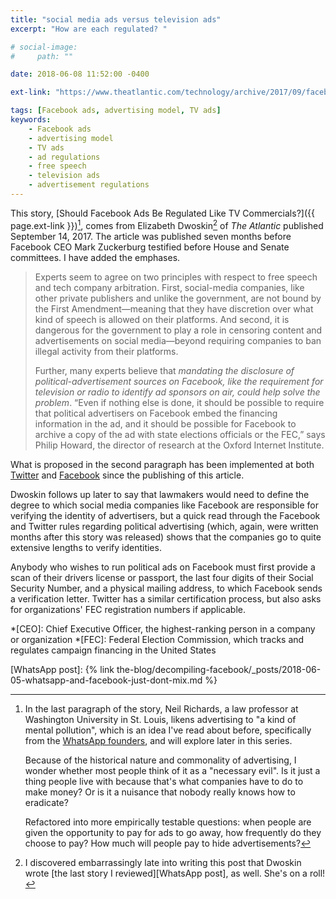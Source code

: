 ```yaml
---
title: "social media ads versus television ads"
excerpt: "How are each regulated? "

# social-image:
#     path: ""

date: 2018-06-08 11:52:00 -0400

ext-link: "https://www.theatlantic.com/technology/archive/2017/09/facebook-ads-free-speech/539736/"

tags: [Facebook ads, advertising model, TV ads]
keywords:
    - Facebook ads
    - advertising model
    - TV ads
    - ad regulations
    - free speech
    - television ads
    - advertisement regulations
---
```


This story, [Should Facebook Ads Be Regulated Like TV Commercials?]({{ page.ext-link }})[^last-quote], comes from Elizabeth Dwoskin[^Dwoskin] of *The Atlantic* published September 14, 2017. The article was published seven months before Facebook CEO Mark Zuckerburg testified before House and Senate committees. I have added the emphases.

> Experts seem to agree on two principles with respect to free speech and tech company arbitration. First, social-media companies, like other private publishers and unlike the government, are not bound by the First Amendment—meaning that they have discretion over what kind of speech is allowed on their platforms. And second, it is dangerous for the government to play a role in censoring content and advertisements on social media—beyond requiring companies to ban illegal activity from their platforms.
> 
> Further, many experts believe that _mandating the disclosure of political-advertisement sources on Facebook, like the requirement for television or radio to identify ad sponsors on air, could help solve the problem_. “Even if nothing else is done, it should be possible to require that political advertisers on Facebook embed the financing information in the ad, and it should be possible for Facebook to archive a copy of the ad with state elections officials or the FEC,” says Philip Howard, the director of research at the Oxford Internet Institute.

What is proposed in the second paragraph has been implemented at both [Twitter][Twitter political ads] and [Facebook][Facebook political ads] since the publishing of this article.

Dwoskin follows up later to say that lawmakers would need to define the degree to which social media companies like Facebook are responsible for verifying the identity of advertisers, but a quick read through the Facebook and Twitter rules regarding political advertising (which, again, were written months after this story was released) shows that the companies go to quite extensive lengths to verify identities.

Anybody who wishes to run political ads on Facebook must first provide a scan of their drivers license or passport, the last four digits of their Social Security Number, and a physical mailing address, to which Facebook sends a verification letter. Twitter has a similar certification process, but also asks for organizations' FEC registration numbers if applicable.




*[CEO]: Chief Executive Officer, the highest-ranking person in a company or organization
*[FEC]: Federal Election Commission, which tracks and regulates campaign financing in the United States

[^Dwoskin]: I discovered embarrassingly late into writing this post that Dwoskin wrote [the last story I reviewed][WhatsApp post], as well. She's on a roll!

[^last-quote]:
    In the last paragraph of the story, Neil Richards, a law professor at Washington University in St. Louis, likens advertising to "a kind of mental pollution", which is an idea I've read about before, specifically from the [WhatsApp founders][WhatsApp hates ads], and will explore later in this series.
    
    Because of the historical nature and commonality of advertising, I wonder whether most people think of it as a "necessary evil". Is it just a thing people live with because that's what companies have to do to make money? Or is it a nuisance that nobody really knows how to eradicate?
    
    Refactored into more empirically testable questions: when people are given the opportunity to pay for ads to go away, how frequently do they choose to pay? How much will people pay to hide advertisements?

[Facebook political ads]: https://www.facebook.com/business/help/208949576550051#
[Twitter political ads]: https://business.twitter.com/en/help/ads-policies/restricted-content-policies/political-campaigning.html
[WhatsApp hates ads]: https://blog.whatsapp.com/245/Why-we-dont-sell-ads
[WhatsApp post]: {% link the-blog/decompiling-facebook/_posts/2018-06-05-whatsapp-and-facebook-just-dont-mix.md %}